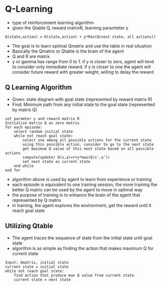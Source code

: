 # Q-Learning
* type of reinforcement learning algorithm
* given the Qtable Q, reward matrixR, learning paramteter y
```
Q(state,action) = R(state,action) + y*Max(Q(next state, all actions))
```
* The goal is to learn optimal Qmatrix and use the table in real situation
* Basically the Qmatrix or Qtable is the brain of the agent
* Q and R are matrix
* y or gamma has range from 0 to 1. if y is closer to zero, agent will tend to consider only immediate reward. if y is closer to one the agent will consider future reward with greater weight, willing to delay the reward

## Q Learning Algorithm
* Given: state diagram with goal state (represented by reward matrix R)
* Find: Minimum path from any initial state to the goal state (represented by matrix Q)
```
set paramter y and reward matrix R
Initialize matrix Q as zero matrix
for each episode:
    select random initial state
    while not reach goal state:
        select one among all possible actions for the current state
        using this possible action, consider to go to the next state
        get maximum Q value of this next state based on all possible actions
        compute(update) Q(s,a)=r+y*max(Q(s',a'))
        set next state as current state
    end while
end for
```
* algorithm above is used by agent to learn from experience or training
* each episode is equivalent to one training session, the more training the better Q matrix can be used by the agent to move in optimal way
* the purpose of training is to enhance the brain of the agent that represented by Q matrix
* in training, the agent explores the environment, get the reward until it reach goal state

## Utilizing Qtable
* The agent traces the sequence of state from the initial state until goal state
* algorithm is as simple as finding the action that makes maximum Q for current state
```
Input: Qmatrix, initial state
current state = initial state
while not reach goal state:
    find action that produce max Q value from current state
    current state = next state
```


```
